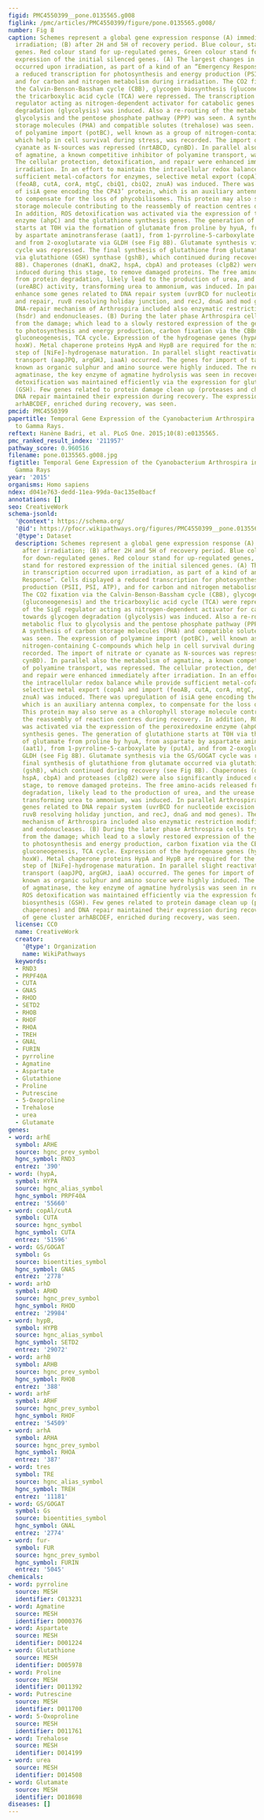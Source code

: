 ```yaml
---
figid: PMC4550399__pone.0135565.g008
figlink: /pmc/articles/PMC4550399/figure/pone.0135565.g008/
number: Fig 8
caption: Schemes represent a global gene expression response (A) immediately after
  irradiation; (B) after 2H and 5H of recovery period. Blue colour, stand for down-regulated
  genes. Red colour stand for up-regulated genes, Green colour stand for restored
  expression of the initial silenced genes. (A) The largest changes in transcription
  occurred upon irradiation, as part of a kind of an “Emergency Response”. Cells displayed
  a reduced transcription for photosynthesis and energy production (PSII, PSI, ATP),
  and for carbon and nitrogen metabolism during irradiation. The CO2 fixation via
  the Calvin-Benson-Bassham cycle (CBB), glycogen biosynthesis (gluconeogenesis) and
  the tricarboxylic acid cycle (TCA) were repressed. The transcription of the SigE
  regulator acting as nitrogen-dependent activator for catabolic genes towards glycogen
  degradation (glycolysis) was induced. Also a re-routing of the metabolic flux to
  glycolysis and the pentose phosphate pathway (PPP) was seen. A synthesis of carbon
  storage molecules (PHA) and compatible solutes (trehalose) was seen. The expression
  of polyamine import (potBC), well known as a group of nitrogen-containing C-compounds
  which help in cell survival during stress, was recorded. The import of nitrate or
  cyanate as N-sources was repressed (nrtABCD, cynBD). In parallel also the metabolism
  of agmatine, a known competitive inhibitor of polyamine transport, was repressed.
  The cellular protection, detoxification, and repair were enhanced immediately after
  irradiation. In an effort to maintain the intracellular redox balance while provide
  sufficient metal-cofactors for enzymes, selective metal export (copA) and import
  (feoAB, cutA, corA, mtgC, cbiQ1, cbiQ2, znuA) was induced. There was upregulation
  of isiA gene encoding the CP43’ protein, which is an auxiliary antenna complex,
  to compensate for the loss of phycobilisomes. This protein may also serve as a chlorophyll
  storage molecule contributing to the reassembly of reaction centres during recovery.
  In addition, ROS detoxification was activated via the expression of the peroxiredoxine
  enzyme (ahpC) and the glutathione synthesis genes. The generation of glutathione
  starts at T0H via the formation of glutamate from proline by hyuA, from aspartate
  by aspartate aminotransferase (aat1), from 1-pyrroline-5-carboxylate by (putA),
  and from 2-oxoglutarate via GLDH (see Fig 8B). Glutamate synthesis via the GS/GOGAT
  cycle was repressed. The final synthesis of glutathione from glutamate occurred
  via glutathione (GSH) synthase (gshB), which continued during recovery (see Fig
  8B). Chaperones (dnaK1, dnaK2, hspA, cbpA) and proteases (clpB2) were also significantly
  induced during this stage, to remove damaged proteins. The free amino-acids released
  from protein degradation, likely lead to the production of urea, and the urease
  (ureABC) activity, transforming urea to ammonium, was induced. In parallel Arthrospira
  enhance some genes related to DNA repair system (uvrBCD for nucleotide excision
  and repair, ruvB resolving holiday junction, and recJ, dnaG and mod genes). The
  DNA-repair mechanism of Arthrospira included also enzymatic restriction modification
  (hsdr) and endonucleases. (B) During the later phase Arthrospira cells try to recover
  from the damage; which lead to a slowly restored expression of the genes related
  to photosynthesis and energy production, carbon fixation via the CBBn cycle and
  gluconeogenesis, TCA cycle. Expression of the hydrogenase genes (hypA1, hypB1and
  hoxW). Metal chaperone proteins HypA and HypB are required for the nickel insertion
  step of [NiFe]-hydrogenase maturation. In parallel slight reactivation of amino-acid
  transport (aapJPQ, argGHJ, iaaA) occurred. The genes for import of taurine (tauABC)
  known as organic sulphur and amino source were highly induced. The restoration of
  agmatinase, the key enzyme of agmatine hydrolysis was seen in recovery period. ROS
  detoxification was maintained efficiently via the expression for glutathione biosynthesis
  (GSH). Few genes related to protein damage clean up (proteases and chaperones) and
  DNA repair maintained their expression during recovery. The expression of gene cluster
  arhABCDEF, enriched during recovery, was seen.
pmcid: PMC4550399
papertitle: Temporal Gene Expression of the Cyanobacterium Arthrospira in Response
  to Gamma Rays.
reftext: Hanène Badri, et al. PLoS One. 2015;10(8):e0135565.
pmc_ranked_result_index: '211957'
pathway_score: 0.960516
filename: pone.0135565.g008.jpg
figtitle: Temporal Gene Expression of the Cyanobacterium Arthrospira in Response to
  Gamma Rays
year: '2015'
organisms: Homo sapiens
ndex: d041e763-dedd-11ea-99da-0ac135e8bacf
annotations: []
seo: CreativeWork
schema-jsonld:
  '@context': https://schema.org/
  '@id': https://pfocr.wikipathways.org/figures/PMC4550399__pone.0135565.g008.html
  '@type': Dataset
  description: Schemes represent a global gene expression response (A) immediately
    after irradiation; (B) after 2H and 5H of recovery period. Blue colour, stand
    for down-regulated genes. Red colour stand for up-regulated genes, Green colour
    stand for restored expression of the initial silenced genes. (A) The largest changes
    in transcription occurred upon irradiation, as part of a kind of an “Emergency
    Response”. Cells displayed a reduced transcription for photosynthesis and energy
    production (PSII, PSI, ATP), and for carbon and nitrogen metabolism during irradiation.
    The CO2 fixation via the Calvin-Benson-Bassham cycle (CBB), glycogen biosynthesis
    (gluconeogenesis) and the tricarboxylic acid cycle (TCA) were repressed. The transcription
    of the SigE regulator acting as nitrogen-dependent activator for catabolic genes
    towards glycogen degradation (glycolysis) was induced. Also a re-routing of the
    metabolic flux to glycolysis and the pentose phosphate pathway (PPP) was seen.
    A synthesis of carbon storage molecules (PHA) and compatible solutes (trehalose)
    was seen. The expression of polyamine import (potBC), well known as a group of
    nitrogen-containing C-compounds which help in cell survival during stress, was
    recorded. The import of nitrate or cyanate as N-sources was repressed (nrtABCD,
    cynBD). In parallel also the metabolism of agmatine, a known competitive inhibitor
    of polyamine transport, was repressed. The cellular protection, detoxification,
    and repair were enhanced immediately after irradiation. In an effort to maintain
    the intracellular redox balance while provide sufficient metal-cofactors for enzymes,
    selective metal export (copA) and import (feoAB, cutA, corA, mtgC, cbiQ1, cbiQ2,
    znuA) was induced. There was upregulation of isiA gene encoding the CP43’ protein,
    which is an auxiliary antenna complex, to compensate for the loss of phycobilisomes.
    This protein may also serve as a chlorophyll storage molecule contributing to
    the reassembly of reaction centres during recovery. In addition, ROS detoxification
    was activated via the expression of the peroxiredoxine enzyme (ahpC) and the glutathione
    synthesis genes. The generation of glutathione starts at T0H via the formation
    of glutamate from proline by hyuA, from aspartate by aspartate aminotransferase
    (aat1), from 1-pyrroline-5-carboxylate by (putA), and from 2-oxoglutarate via
    GLDH (see Fig 8B). Glutamate synthesis via the GS/GOGAT cycle was repressed. The
    final synthesis of glutathione from glutamate occurred via glutathione (GSH) synthase
    (gshB), which continued during recovery (see Fig 8B). Chaperones (dnaK1, dnaK2,
    hspA, cbpA) and proteases (clpB2) were also significantly induced during this
    stage, to remove damaged proteins. The free amino-acids released from protein
    degradation, likely lead to the production of urea, and the urease (ureABC) activity,
    transforming urea to ammonium, was induced. In parallel Arthrospira enhance some
    genes related to DNA repair system (uvrBCD for nucleotide excision and repair,
    ruvB resolving holiday junction, and recJ, dnaG and mod genes). The DNA-repair
    mechanism of Arthrospira included also enzymatic restriction modification (hsdr)
    and endonucleases. (B) During the later phase Arthrospira cells try to recover
    from the damage; which lead to a slowly restored expression of the genes related
    to photosynthesis and energy production, carbon fixation via the CBBn cycle and
    gluconeogenesis, TCA cycle. Expression of the hydrogenase genes (hypA1, hypB1and
    hoxW). Metal chaperone proteins HypA and HypB are required for the nickel insertion
    step of [NiFe]-hydrogenase maturation. In parallel slight reactivation of amino-acid
    transport (aapJPQ, argGHJ, iaaA) occurred. The genes for import of taurine (tauABC)
    known as organic sulphur and amino source were highly induced. The restoration
    of agmatinase, the key enzyme of agmatine hydrolysis was seen in recovery period.
    ROS detoxification was maintained efficiently via the expression for glutathione
    biosynthesis (GSH). Few genes related to protein damage clean up (proteases and
    chaperones) and DNA repair maintained their expression during recovery. The expression
    of gene cluster arhABCDEF, enriched during recovery, was seen.
  license: CC0
  name: CreativeWork
  creator:
    '@type': Organization
    name: WikiPathways
  keywords:
  - RND3
  - PRPF40A
  - CUTA
  - GNAS
  - RHOD
  - SETD2
  - RHOB
  - RHOF
  - RHOA
  - TREH
  - GNAL
  - FURIN
  - pyrroline
  - Agmatine
  - Aspartate
  - Glutathione
  - Proline
  - Putrescine
  - 5-Oxoproline
  - Trehalose
  - urea
  - Glutamate
genes:
- word: arhE
  symbol: ARHE
  source: hgnc_prev_symbol
  hgnc_symbol: RND3
  entrez: '390'
- word: (hypA,
  symbol: HYPA
  source: hgnc_alias_symbol
  hgnc_symbol: PRPF40A
  entrez: '55660'
- word: copAl/cutA
  symbol: CUTA
  source: hgnc_symbol
  hgnc_symbol: CUTA
  entrez: '51596'
- word: GS/GOGAT
  symbol: Gs
  source: bioentities_symbol
  hgnc_symbol: GNAS
  entrez: '2778'
- word: arhD
  symbol: ARHD
  source: hgnc_prev_symbol
  hgnc_symbol: RHOD
  entrez: '29984'
- word: hypB,
  symbol: HYPB
  source: hgnc_alias_symbol
  hgnc_symbol: SETD2
  entrez: '29072'
- word: arhB
  symbol: ARHB
  source: hgnc_prev_symbol
  hgnc_symbol: RHOB
  entrez: '388'
- word: arhF
  symbol: ARHF
  source: hgnc_prev_symbol
  hgnc_symbol: RHOF
  entrez: '54509'
- word: arhA
  symbol: ARHA
  source: hgnc_prev_symbol
  hgnc_symbol: RHOA
  entrez: '387'
- word: tres
  symbol: TRE
  source: hgnc_alias_symbol
  hgnc_symbol: TREH
  entrez: '11181'
- word: GS/GOGAT
  symbol: Gs
  source: bioentities_symbol
  hgnc_symbol: GNAL
  entrez: '2774'
- word: fur-
  symbol: FUR
  source: hgnc_prev_symbol
  hgnc_symbol: FURIN
  entrez: '5045'
chemicals:
- word: pyrroline
  source: MESH
  identifier: C013231
- word: Agmatine
  source: MESH
  identifier: D000376
- word: Aspartate
  source: MESH
  identifier: D001224
- word: Glutathione
  source: MESH
  identifier: D005978
- word: Proline
  source: MESH
  identifier: D011392
- word: Putrescine
  source: MESH
  identifier: D011700
- word: 5-Oxoproline
  source: MESH
  identifier: D011761
- word: Trehalose
  source: MESH
  identifier: D014199
- word: urea
  source: MESH
  identifier: D014508
- word: Glutamate
  source: MESH
  identifier: D018698
diseases: []
---
```

